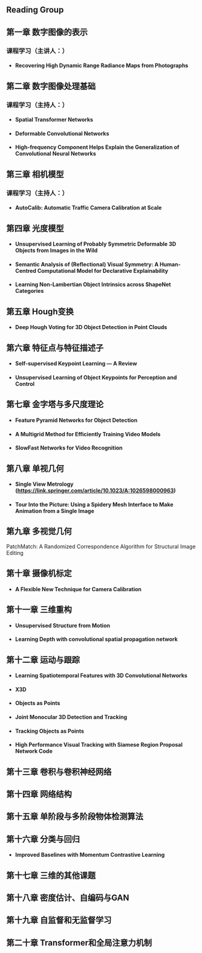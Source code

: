 ## Reading Group

## 第一章 数字图像的表示

### 课程学习（主讲人：）

- #### Recovering High Dynamic Range Radiance Maps from Photographs 


## 第二章  数字图像处理基础

### 课程学习（主持人：）

- #### Spatial Transformer Networks

- #### Deformable Convolutional Networks

- #### High-frequency Component Helps Explain the Generalization of Convolutional Neural Networks

## 第三章 相机模型

### 课程学习（主持人：）

- #### AutoCalib: Automatic Traffic Camera Calibration at Scale

## 第四章 光度模型

- #### Unsupervised Learning of Probably Symmetric Deformable 3D Objects from Images in the Wild

- #### Semantic Analysis of (Reflectional) Visual Symmetry: A Human-Centred Computational Model for Declarative Explainability

- #### Learning Non-Lambertian Object Intrinsics across ShapeNet Categories

## 第五章 Hough变换

- #### Deep Hough Voting for 3D Object Detection in Point Clouds

## 第六章 特征点与特征描述子

- #### Self-supervised Keypoint Learning — A Review

- #### Unsupervised Learning of Object Keypoints for Perception and Control

## 第七章 金字塔与多尺度理论

- #### Feature Pyramid Networks for Object Detection

- #### A Multigrid Method for Efficiently Training Video Models

- #### SlowFast Networks for Video Recognition

## 第八章 单视几何

- #### Single View Metrology (https://link.springer.com/article/10.1023/A:1026598000963)

- #### Tour Into the Picture: Using a Spidery Mesh Interface to Make Animation from a Single Image

## 第九章 多视觉几何

PatchMatch: A Randomized Correspondence Algorithm for Structural Image Editing



## 第十章 摄像机标定

- #### A Flexible New Technique for Camera Calibration

## 第十一章 三维重构

- #### Unsupervised Structure from Motion

- #### Learning Depth with convolutional spatial propagation network

## 第十二章 运动与跟踪

- #### Learning Spatiotemporal Features with 3D Convolutional Networks

- #### X3D 

- #### Objects as Points

- #### Joint Monocular 3D Detection and Tracking

- #### Tracking Objects as Points

- #### High Performance Visual Tracking with Siamese Region Proposal Network Code

## 第十三章 卷积与卷积神经网络

## 第十四章 网络结构

## 第十五章 单阶段与多阶段物体检测算法

## 第十六章 分类与回归

- #### Improved Baselines with Momentum Contrastive Learning

## 第十七章 三维的其他课题

## 第十八章 密度估计、自编码与GAN

## 第十九章 自监督和无监督学习

## 第二十章 Transformer和全局注意力机制